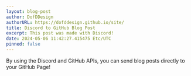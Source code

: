 ```yaml
---
layout: blog-post
author: DofDDesign
authorURL: https://dofddesign.github.io/site/
title: Discord to GitHub Blog Post
excerpt: This post was made with Discord!
date: 2024-05-06 11:42:27.415475 Etc/UTC
pinned: false
---
```

By using the Discord and GitHub APIs, you can send blog posts directly to your GitHub Page!
